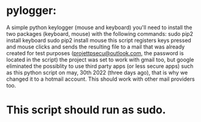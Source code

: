 # pylogger:
A simple python keylogger (mouse and keyboard)
you'll need to install the two packages (keyboard, mouse) with the following commands:
sudo pip2 install keyboard
sudo pip2 install mouse
this script registers keys pressed and mouse clicks and sends the resulting file to a mail that was already created for test purposes (projettpsecu@outlook.com, the password is located in the script)
the project was set to work with gmail too, but google eliminated the possiblity to use third party apps (or less secure apps) such as this python script on may, 30th 2022 (three days ago), that is why we changed it to a hotmail account. This should work with other mail providers too.
# This script should run as sudo.

